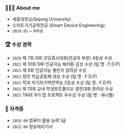 
<!-- [![Hits](https://hits.seeyoufarm.com/api/count/incr/badge.svg?url=https%3A%2F%2Fgithub.com%2Fyeonx&count_bg=%23F4ABD3&title_bg=%23737373&icon=github.svg&icon_color=%23FFFFFF&title=hits&edge_flat=false)](https://hits.seeyoufarm.com) -->
### 👩🏻‍💻 About me
- 세종대학교(Sejong University)   
- 스마트기기공학전공 (Smart Device Engineering)   
- `2019.03` ~ `재학중`

### 🏆 수상 경력
- `2020` 제 7회 SW 코딩경시대회(전공자 부문) 4등상 수상   
- `2021` 제 10회 SW 인공지능 해커톤 금상 수상 (팀 명 : F.D.P)  
- `2021` 제 8회 인공지능 챌린지 장려상 수상  
- `2021` 창의 학습공동체 대상 수상 (팀 명 : F.D.P)  
- `2021` 학과 지기지기백전백승 2등상 수상 (팀 명 : F.D.P)  
- `2022` 제 13회 교내 학생포트폴리오 경진대회 장려상 수상  
- `2022` TAVE 9기 앱 프로젝트 우수상 수상 (팀 명 : 세나풀)  
   
   
### 🪪 **자격증**
- `2020.09` 컴퓨터 활용 능력 1급    
- `2022.06` 정보처리기사

<!--
**yeonx/yeonx** is a ✨ _special_ ✨ repository because its `README.md` (this file) appears on your GitHub profile.

Here are some ideas to get you started:

- 🔭 I’m currently working on ...
- 🌱 I’m currently learning ...
- 👯 I’m looking to collaborate on ...
- 🤔 I’m looking for help with ...
- 💬 Ask me about ...
- 📫 How to reach me: ...
- 😄 Pronouns: ...
- ⚡ Fun fact: ...
-->
